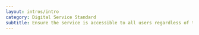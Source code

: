 ```yaml
---
layout: intros/intro
category: Digital Service Standard
subtitle: Ensure the service is accessible to all users regardless of their ability and environment.
---
```


